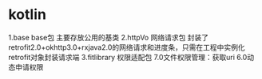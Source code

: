 # kotlin
1.base  base包 主要存放公用的基类
2.httpVo 网络请求包 封装了retrofit2.0+okhttp3.0+rxjava2.0的网络请求和进度条，只需在工程中实例化retrofit对象封装请求端
3.fitlibrary 权限适配包 7.0文件权限管理：获取uri 6.0动态申请权限

